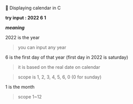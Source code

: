 👾 Displaying calendar in C 

**try input : 2022 6 1** 

***meaning***

2022 is the year

>you can input any year

6 is the first day of that year (first day in 2022 is saturday) 

>it is based on the real date on calendar

>scope is 1, 2, 3, 4, 5, 6, 0 (0 for sunday)

1 is the month

>scope 1~12
